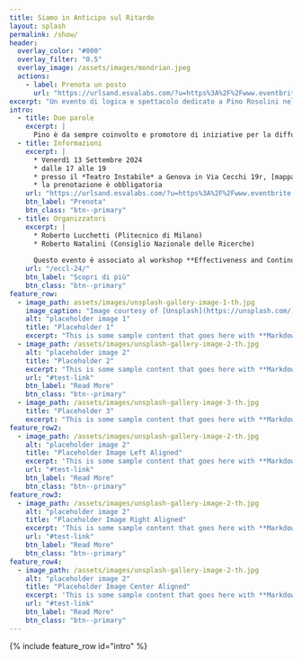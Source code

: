 ```yaml
---
title: Siamo in Anticipo sul Ritardo 
layout: splash
permalink: /show/
header:
  overlay_color: "#000"
  overlay_filter: "0.5"
  overlay_image: /assets/images/mondrian.jpeg 
  actions:
    - label: Prenota un posto
      url: "https://urlsand.esvalabs.com/?u=https%3A%2F%2Fwww.eventbrite.it%2Fe%2F945122164837%3Faff%3Doddtdtcreator&e=ed7a584b&h=a1c29da1&f=y&p=y" 
excerpt: "Un evento di logica e spettacolo dedicato a Pino Rosolini nell'occasione del suo 70esimo compleanno." 
intro: 
  - title: Due parole 
    excerpt: | 
      Pino è da sempre coinvolto e promotore di iniziative per la diffusione della matematica e della logica presso il grande pubblico. Questo evento di logica e spettacolo vuole essere l'occasione per celebrare  questo suo attivismo insieme ad amici e colleghi che hanno condiviso con lui questo impegno.
  - title: Informazioni
    excerpt: | 
      * Venerdì 13 Settembre 2024
      * dalle 17 alle 19 
      * presso il *Teatro Instabile* a Genova in Via Cecchi 19r, [mappa](https://www.google.it/maps/place/La+Quinta+Praticabile+Teatro+Instabile/@44.3978762,8.9467127,17z/data=!3m1!4b1!4m6!3m5!1s0x12d343c788ce27db:0xd280ea046abff50e!8m2!3d44.3978762!4d8.9492876!16s%2Fg%2F1tjq_ntz?entry=ttu) 
      * la prenotazione è obbligatoria
    url: "https://urlsand.esvalabs.com/?u=https%3A%2F%2Fwww.eventbrite.it%2Fe%2F945122164837%3Faff%3Doddtdtcreator&e=ed7a584b&h=a1c29da1&f=y&p=y" 
    btn_label: "Prenota"
    btn_class: "btn--primary"
  - title: Organizzatori 
    excerpt: | 
      * Roberto Lucchetti (Plitecnico di Milano) 
      * Roberto Natalini (Consiglio Nazionale delle Ricerche) 
      
      Questo evento è associato al workshop **Effectiveness and Continuity in Categorical Logic**  
    url: "/eccl-24/" 
    btn_label: "Scopri di più"
    btn_class: "btn--primary"
feature_row:
  - image_path: assets/images/unsplash-gallery-image-1-th.jpg
    image_caption: "Image courtesy of [Unsplash](https://unsplash.com/)"
    alt: "placeholder image 1"
    title: "Placeholder 1"
    excerpt: "This is some sample content that goes here with **Markdown** formatting."
  - image_path: /assets/images/unsplash-gallery-image-2-th.jpg
    alt: "placeholder image 2"
    title: "Placeholder 2"
    excerpt: "This is some sample content that goes here with **Markdown** formatting."
    url: "#test-link"
    btn_label: "Read More"
    btn_class: "btn--primary"
  - image_path: /assets/images/unsplash-gallery-image-3-th.jpg
    title: "Placeholder 3"
    excerpt: "This is some sample content that goes here with **Markdown** formatting."
feature_row2:
  - image_path: /assets/images/unsplash-gallery-image-2-th.jpg
    alt: "placeholder image 2"
    title: "Placeholder Image Left Aligned"
    excerpt: 'This is some sample content that goes here with **Markdown** formatting. Left aligned with `type="left"`'
    url: "#test-link"
    btn_label: "Read More"
    btn_class: "btn--primary"
feature_row3:
  - image_path: /assets/images/unsplash-gallery-image-2-th.jpg
    alt: "placeholder image 2"
    title: "Placeholder Image Right Aligned"
    excerpt: 'This is some sample content that goes here with **Markdown** formatting. Right aligned with `type="right"`'
    url: "#test-link"
    btn_label: "Read More"
    btn_class: "btn--primary"
feature_row4:
  - image_path: /assets/images/unsplash-gallery-image-2-th.jpg
    alt: "placeholder image 2"
    title: "Placeholder Image Center Aligned"
    excerpt: 'This is some sample content that goes here with **Markdown** formatting. Centered with `type="center"`'
    url: "#test-link"
    btn_label: "Read More"
    btn_class: "btn--primary"
---
```


{% include feature_row id="intro" %}


